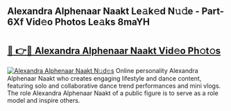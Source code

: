 ## Alexandra Alphenaar Naakt Le𝚊k𝚎d N𝚞𝚍e - Part-6Xf Vid𝚎o Photos Le𝚊ks 8maYH

# <h2><a href="http://fb6w6l.evod.top/?m=Alexandra+Alphenaar+Naakt">🔗 👉🔴 Alexandra Alphenaar Naakt Vid𝚎o Ph𝚘t𝚘s</a></h2>

[![Alexandra Alphenaar Naakt N𝚞d𝚎s](https://i.imgur.com/8V9OHl7.gif)](http://fb6w6l.evod.top/?m=Alexandra+Alphenaar+Naakt)
Online personality Alexandra Alphenaar Naakt who creates engaging lifestyle and dance content, featuring solo and collaborative dance trend performances and mini vlogs. The role Alexandra Alphenaar Naakt of a public figure is to serve as a role model and inspire others. 
